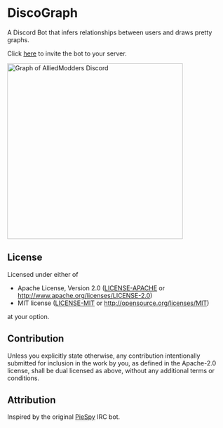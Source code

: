 # DiscoGraph

A Discord Bot that infers relationships between users and draws pretty graphs.

Click [here](https://discord.com/api/oauth2/authorize?client_id=735929260073549854&permissions=117824&scope=bot) to invite the bot to your server.

<img src="https://users.alliedmods.net/~asherkin/public/AlliedModders.png" alt="Graph of AlliedModders Discord" height="400">

## License

Licensed under either of

 * Apache License, Version 2.0
   ([LICENSE-APACHE](LICENSE-APACHE) or http://www.apache.org/licenses/LICENSE-2.0)
 * MIT license
   ([LICENSE-MIT](LICENSE-MIT) or http://opensource.org/licenses/MIT)

at your option.

## Contribution

Unless you explicitly state otherwise, any contribution intentionally submitted
for inclusion in the work by you, as defined in the Apache-2.0 license, shall be
dual licensed as above, without any additional terms or conditions.

## Attribution

Inspired by the original [PieSpy](http://www.jibble.org/piespy/) IRC bot.
